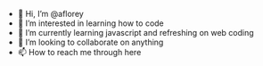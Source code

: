 - 👋 Hi, I’m @aflorey
- 👀 I’m interested in learning how to code
- 🌱 I’m currently learning javascript and refreshing on web coding
- 💞️ I’m looking to collaborate on anything
- 📫 How to reach me through here

<!---
aflorey/aflorey is a ✨ special ✨ repository because its `README.md` (this file) appears on your GitHub profile.
You can click the Preview link to take a look at your changes.
--->

